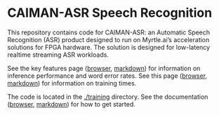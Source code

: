 # CAIMAN-ASR Speech Recognition

This repository contains code for CAIMAN-ASR: an Automatic Speech Recognition (ASR)
product designed to run on Myrtle.ai’s acceleration solutions for FPGA hardware.
The solution is designed for low-latency realtime streaming ASR workloads.

See the key features page ([browser](https://caiman-asr.myrtle.ai/key_features.html), [markdown](docs/src/key_features.md)) for information on
inference performance and word error rates.
See this page ([browser](https://caiman-asr.myrtle.ai/training/training_times.html), [markdown](docs/src/training/training_times.md)) for information on training times.

The code is located in the [./training](training/README.md) directory.
See the documentation ([browser](https://caiman-asr.myrtle.ai/introduction.html), [markdown](docs/src/introduction.md)) for how to get started.
